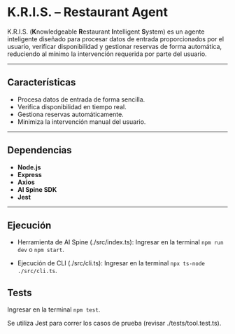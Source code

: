 # K.R.I.S. – Restaurant Agent

K.R.I.S. (**K**nowledgeable **R**estaurant **I**ntelligent **S**ystem) es un agente inteligente diseñado para procesar datos de entrada proporcionados por el usuario, verificar disponibilidad y gestionar reservas de forma automática, reduciendo al mínimo la intervención requerida por parte del usuario.  

---

## Características
- Procesa datos de entrada de forma sencilla.
- Verifica disponibilidad en tiempo real.
- Gestiona reservas automáticamente.
- Minimiza la intervención manual del usuario.

---

## Dependencias
- **Node.js**  
- **Express**  
- **Axios**  
- **AI Spine SDK**  
- **Jest**  

---


## Ejecución

- Herramienta de AI Spine (./src/index.ts): Ingresar en la terminal ```npm run dev``` o ```npm start```.

- Ejecución de CLI (./src/cli.ts): Ingresar en la terminal ```npx ts-node ./src/cli.ts```.

## Tests

Ingresar en la terminal ```npm test```.

Se utiliza Jest para correr los casos de prueba (revisar ./tests/tool.test.ts).